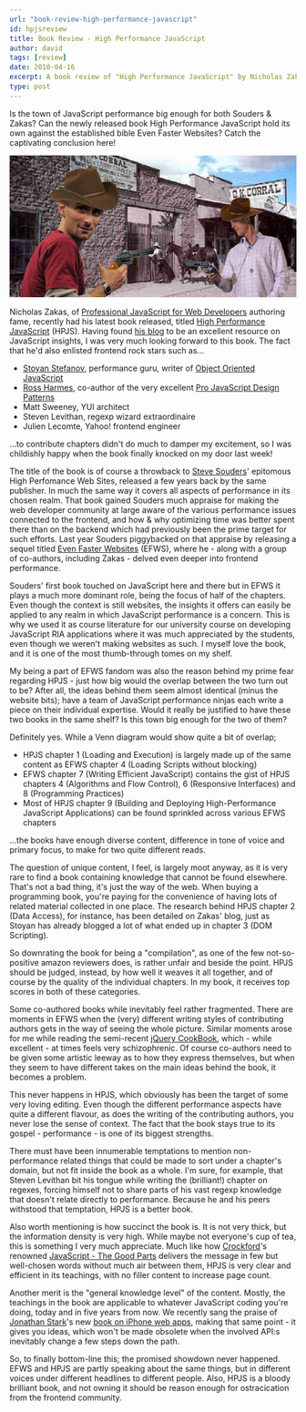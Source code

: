```yaml
---
url: "book-review-high-performance-javascript"
id: hpjsreview
title: Book Review - High Performance JavaScript
author: david
tags: [review]
date: 2010-04-16
excerpt: A book review of "High Performance JavaScript" by Nicholas Zakas
type: post
---
```


Is the town of JavaScript performance big enough for both Souders & Zakas? Can the newly released book High Performance JavaScript hold its own against the established bible Even Faster Websites? Catch the captivating conclusion here!

![zakas vs souders](__STATIC__/img/zakasvssouders.jpg)

Nicholas Zakas, of [Professional JavaScript for Web Developers](http://www.amazon.com/Professional-JavaScript-Developers-Wrox-Programmer/dp/047022780X/) authoring fame, recently had his latest book released, titled [High Performance JavaScript](http://oreilly.com/catalog/9780596802806/) (HPJS). Having found [his blog](http://www.nczonline.net/) to be an excellent resource on JavaScript insights, I was very much looking forward to this book. The fact that he'd also enlisted frontend rock stars such as&hellip;

- [Stoyan Stefanov](http://www.phpied.com/), performance guru, writer of [Object Oriented JavaScript](https://www.packtpub.com/object-oriented-javascript-applications-libraries/book)
- [Ross Harmes](http://techfoolery.com/), co-author of the very excellent [Pro JavaScript Design Patterns](http://jsdesignpatterns.com/)
- Matt Sweeney, YUI architect
- Steven Levithan, regexp wizard extraordinaire
- Julien Lecomte, Yahoo! frontend engineer

&hellip;to contribute chapters didn't do much to damper my excitement, so I was childishly happy when the book finally knocked on my door last week!

The title of the book is of course a throwback to [Steve Souders](http://stevesouders.com/)' epitomous High Perfomance Web Sites, released a few years back by the same publisher. In much the same way it covers all aspects of performance in its chosen realm. That book gained Souders much appraise for making the web developer community at large aware of the various performance issues connected to the frontend, and how & why optimizing time was better spent there than on the backend which had previously been the prime target for such efforts. Last year Souders piggybacked on that appraise by releasing a sequel titled [Even Faster Websites](http://stevesouders.com/efws/) (EFWS), where he - along with a group of co-authors, including Zakas - delved even deeper into frontend performance.

Souders' first book touched on JavaScript here and there but in EFWS it plays a much more dominant role, being the focus of half of the chapters. Even though the context is still websites, the insights it offers can easily be applied to any realm in which JavaScript performance is a concern. This is why we used it as course literature for our university course on developing JavaScript RIA applications where it was much appreciated by the students, even though we weren't making websites as such. I myself love the book, and it is one of the most thumb-through tomes on my shelf.

My being a part of EFWS fandom was also the reason behind my prime fear regarding HPJS - just how big would the overlap between the two turn out to be? After all, the ideas behind them seem almost identical (minus the website bits); have a team of JavaScript performance ninjas each write a piece on their individual expertise. Would it really be justified to have these two books in the same shelf? Is this town big enough for the two of them?

Definitely yes. While a Venn diagram would show quite a bit of overlap;

- HPJS chapter 1 (Loading and Execution) is largely made up of the same content as EFWS chapter 4 (Loading Scripts without blocking)
- EFWS chapter 7 (Writing Efficient JavaScript) contains the gist of HPJS chapters 4 (Algorithms and Flow Control), 6 (Responsive Interfaces) and 8 (Programming Practices)
- Most of HPJS chapter 9 (Building and Deploying High-Performance JavaScript Applications) can be found sprinkled across various EFWS chapters

&hellip;the books have enough diverse content, difference in tone of voice and primary focus, to make for two quite different reads.

The question of unique content, I feel, is largely moot anyway, as it is very rare to find a book containing knowledge that cannot be found elsewhere. That's not a bad thing, it's just the way of the web. When buying a programming book, you're paying for the convenience of having lots of related material collected in one place. The research behind HPJS chapter 2 (Data Access), for instance, has been detailed on Zakas' blog, just as Stoyan has already blogged a lot of what ended up in chapter 3 (DOM Scripting).

So downrating the book for being a "compilation", as one of the few not-so-positive amazon reviewers does, is rather unfair and beside the point. HPJS should be judged, instead, by how well it weaves it all together, and of course by the quality of the individual chapters. In my book, it receives top scores in both of these categories.

Some co-authored books while inevitably feel rather fragmented. There are moments in EFWS when the (very) different writing styles of contributing authors gets in the way of seeing the whole picture. Similar moments arose for me while reading the semi-recent [jQuery CookBook](http://oreilly.com/catalog/9780596159788/), which - while excellent - at times feels very schizophrenic. Of course co-authors need to be given some artistic leeway as to how they express themselves, but when they seem to have different takes on the main ideas behind the book, it becomes a problem.

This never happens in HPJS, which obviously has been the target of some very loving editing. Even though the different performance aspects have quite a different flavour, as does the writing of the contributing authors, you never lose the sense of context. The fact that the book stays true to its gospel - performance - is one of its biggest strengths.

There must have been innumerable temptations to mention non-performance related things that could be made to sort under a chapter's domain, but not fit inside the book as a whole. I'm sure, for example, that Steven Levithan bit his tongue while writing the (brilliant!) chapter on regexes, forcing himself not to share parts of his vast regexp knowledge that doesn't relate directly to performance. Because he and his peers withstood that temptation, HPJS is a better book.

Also worth mentioning is how succinct the book is. It is not very thick, but the information density is very high. While maybe not everyone's cup of tea, this is something I very much appreciate. Much like how [Crockford](http://crockford.com/)'s renowned [JavaScript - The Good Parts](http://oreilly.com/catalog/9780596517748/) delivers the message in few but well-chosen words without much air between them, HPJS is very clear and efficient in its teachings, with no filler content to increase page count.

Another merit is the "general knowledge level" of the content. Mostly, the teachings in the book are applicable to whatever JavaScript coding you're doing, today and in five years from now. We recently sang the praise of [Jonathan Stark](http://jonathanstark.com/)'s new [book on iPhone web apps](http://oreilly.com/catalog/9780596805791/), making that same point - it gives you ideas, which won't be made obsolete when the involved API:s inevitably change a few steps down the path.

So, to finally bottom-line this; the promised showdown never happened. EFWS and HPJS are partly speaking about the same things, but in different voices under different headlines to different people. Also, HPJS is a bloody brilliant book, and not owning it should be reason enough for ostracication from the frontend community.
